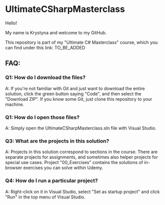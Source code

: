 # UltimateCSharpMasterclass

Hello! 

My name is Krystyna and welcome to my GitHub.

This repository is part of my  "Ultimate C# Masterclass" course, which you can find under this link: TO_BE_ADDED

## FAQ:

### Q1: How do I download the files?
A: If you're not familiar with Git and just want to download the entire solution, click the green button saying "Code", and then select the "Download ZIP". If you know some Git, just clone this repository to your machine.

### Q1: How do I open those files?
A: Simply open the UltimateCSharpMasterclass.sln file with Visual Studio. 

### Q3: What are the projects in this solution?
A: Projects in this solution correspond to sections in the course. There are separate projects for assignments, and sometimes also helper projects for special use cases. Project "00_Exercises" contains the solutions of in-browser exercises you can solve within Udemy.

### Q4: How do I run a particular project?
A: Right-click on it in Visual Studio, select "Set as startup project" and click "Run" in the top menu of Visual Studio.
